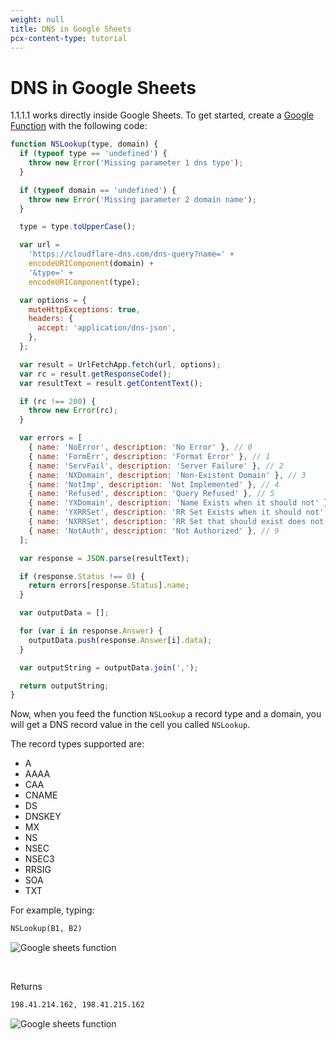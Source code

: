 ```yaml
---
weight: null
title: DNS in Google Sheets
pcx-content-type: tutorial
---
```


# DNS in Google Sheets

1.1.1.1 works directly inside Google Sheets. To get started, create a [Google Function](https://developers.google.com/apps-script/guides/sheets/functions) with the following code:

```js
function NSLookup(type, domain) {
  if (typeof type == 'undefined') {
    throw new Error('Missing parameter 1 dns type');
  }

  if (typeof domain == 'undefined') {
    throw new Error('Missing parameter 2 domain name');
  }

  type = type.toUpperCase();

  var url =
    'https://cloudflare-dns.com/dns-query?name=' +
    encodeURIComponent(domain) +
    '&type=' +
    encodeURIComponent(type);

  var options = {
    muteHttpExceptions: true,
    headers: {
      accept: 'application/dns-json',
    },
  };

  var result = UrlFetchApp.fetch(url, options);
  var rc = result.getResponseCode();
  var resultText = result.getContentText();

  if (rc !== 200) {
    throw new Error(rc);
  }

  var errors = [
    { name: 'NoError', description: 'No Error' }, // 0
    { name: 'FormErr', description: 'Format Error' }, // 1
    { name: 'ServFail', description: 'Server Failure' }, // 2
    { name: 'NXDomain', description: 'Non-Existent Domain' }, // 3
    { name: 'NotImp', description: 'Not Implemented' }, // 4
    { name: 'Refused', description: 'Query Refused' }, // 5
    { name: 'YXDomain', description: 'Name Exists when it should not' }, // 6
    { name: 'YXRRSet', description: 'RR Set Exists when it should not' }, // 7
    { name: 'NXRRSet', description: 'RR Set that should exist does not' }, // 8
    { name: 'NotAuth', description: 'Not Authorized' }, // 9
  ];

  var response = JSON.parse(resultText);

  if (response.Status !== 0) {
    return errors[response.Status].name;
  }

  var outputData = [];

  for (var i in response.Answer) {
    outputData.push(response.Answer[i].data);
  }

  var outputString = outputData.join(',');

  return outputString;
}
```

Now, when you feed the function `NSLookup` a record type and a domain, you will get a DNS record value in the cell you called `NSLookup`.

The record types supported are:

- A
- AAAA
- CAA
- CNAME
- DS
- DNSKEY
- MX
- NS
- NSEC
- NSEC3
- RRSIG
- SOA
- TXT

For example, typing:

```txt
NSLookup(B1, B2)
```

<div class="medium-img">

![Google sheets function](/1.1.1.1/static/google-sheet-function.png)

</div>

<br />

Returns

```txt
198.41.214.162, 198.41.215.162
```

<div class="medium-img">

![Google sheets function](/1.1.1.1/static/google-sheet-result.png)

</div>
